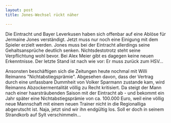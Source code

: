 ```yaml
---
layout: post
title: Jones-Wechsel rückt näher

---
```


Die Eintracht und Bayer Leverkusen haben sich offenbar auf eine Ablöse für Jermaine Jones verständigt. Jetzt muss nur noch eine Einigung mit dem Spieler erzielt werden. Jones muss bei der Eintracht allerdings seine Gehaltsansprüche deutlich senken. Nichtsdestotrotz steht seine Verpflichtung wohl bevor. Bei Alex Meier gibt es dagegen keine neuen Erkenntnisse. Der letzte Stand ist nach wie vor: Er muss zurück zum HSV...

Ansonsten beschäftigen sich die Zeitungen heute nochmal mit Willi Reimanns "Nichtabstiegsprämie". Abgesehen davon, dass der Vertrag durch eine unfassbare Dummheit von Volker Sparmann zustande kam, wird Reimanns Abzockermentalität völlig zu Recht kritisiert. Da steigt der Mann nach einer haarsträubenden Saison mit der Eintracht ab - und bekommt ein Jahr später eine Nichtabstiegsprämie von ca. 100.000 Euro, weil eine völlig neue Mannschaft mit einem neuen Trainer nicht in die Regionalliga abgerutscht ist. Naja, jetzt sind wir ihn endgültig los. Soll er doch in seinem Strandkorb auf Sylt verschimmeln...
